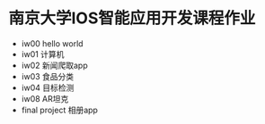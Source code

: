 # 南京大学IOS智能应用开发课程作业

- iw00 hello world
- iw01 计算机
- iw02 新闻爬取app
- iw03 食品分类
- iw04 目标检测
- iw08 AR坦克
- final project 相册app